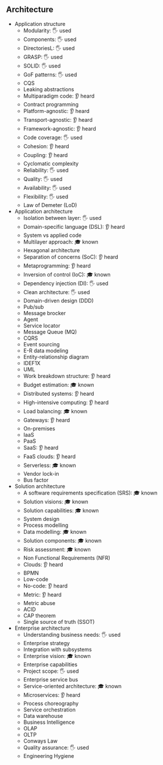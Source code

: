 ## Architecture

- Application structure
  - Modularity: 🖐️ used
  - Components: 🖐️ used
  - DirectoriesL: 🖐️ used
  - GRASP: 🖐️ used
  - SOLID: 🖐️ used
  - GoF patterns: 🖐️ used
  - CQS
  - Leaking abstractions
  - Multiparadigm code: 👂 heard
  - Contract programming
  - Platform-agnostic: 👂 heard
  - Transport-agnostic: 👂 heard
  - Framework-agnostic: 👂 heard
  - Code coverage: 🖐️ used
  - Cohesion: 👂 heard
  - Coupling: 👂 heard
  - Cyclomatic complexity
  - Reliability: 🖐️ used
  - Quality: 🖐️ used
  - Availability: 🖐️ used
  - Flexibility: 🖐️ used
  - Law of Demeter (LoD)
- Application architecture
  - Isolation between layer: 🖐️ used
  - Domain-specific language (DSL): 👂 heard
  - System vs applied code
  - Multilayer approach: 🎓 known
  - Hexagonal architecture
  - Separation of concerns (SoC): 👂 heard
  - Metaprogramming: 👂 heard
  - Inversion of control (IoC): 🎓 known
  - Dependency injection (DI): 🖐️ used
  - Clean architecture: 🖐️ used
  - Domain-driven design (DDD)
  - Pub/sub
  - Message brocker
  - Agent
  - Service locator
  - Message Queue (MQ)
  - CQRS
  - Event sourcing
  - E-R data modeling
  - Entity-relationship diagram
  - IDEF1X
  - UML
  - Work breakdown structure: 👂 heard
  - Budget estimation: 🎓 known
  - Distributed systems: 👂 heard
  - High-intensive computing: 👂 heard
  - Load balancing: 🎓 known
  - Gateways: 👂 heard
  - On-premises
  - IaaS
  - PaaS
  - SaaS: 👂 heard
  - FaaS clouds: 👂 heard
  - Serverless: 🎓 known
  - Vendor lock-in
  - Bus factor
- Solution architecture
  - A software requirements specification (SRS): 🎓 known
  - Solution visions: 🎓 known
  - Solution capabilities: 🎓 known
  - System design
  - Process modelling
  - Data modelling: 🎓 known
  - Solution components: 🎓 known
  - Risk assessment: 🎓 known
  - Non Functional Requirements (NFR)
  - Clouds: 👂 heard
  - BPMN
  - Low-code
  - No-code: 👂 heard
  - Metric: 👂 heard
  - Metric abuse
  - ACID
  - CAP theorem
  - Single source of truth (SSOT)
- Enterprise architecture
  - Understanding business needs: 🖐️ used
  - Enterprise strategy
  - Integration with subsystems
  - Enterprise vision: 🎓 known
  - Enterprise capabilities
  - Project scope: 🖐️ used
  - Enterprise service bus
  - Service-oriented architecture: 🎓 known
  - Microservices: 👂 heard
  - Process choreography
  - Service orchestration
  - Data warehouse
  - Business Intelligence
  - OLAP
  - OLTP
  - Conways Law
  - Quality assurance: 🖐️ used
  - Engineering Hygiene
